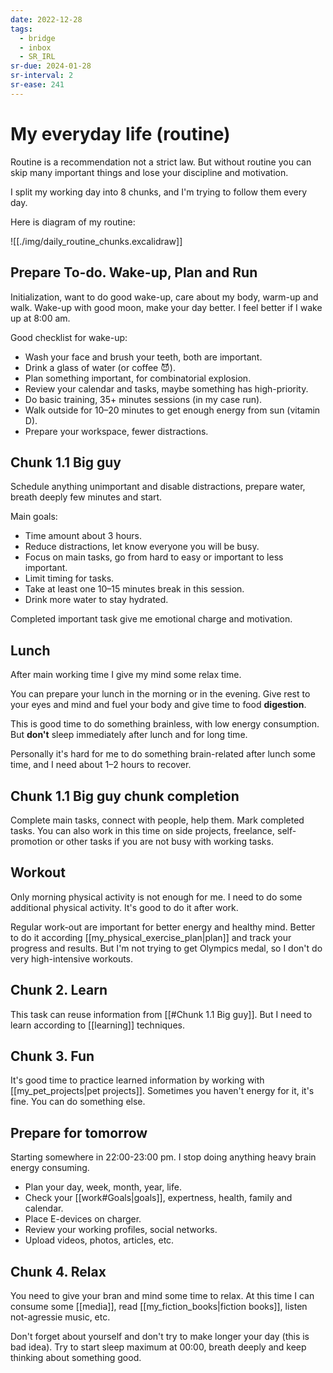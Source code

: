 ```yaml
---
date: 2022-12-28
tags:
  - bridge
  - inbox
  - SR_IRL
sr-due: 2024-01-28
sr-interval: 2
sr-ease: 241
---
```


# My everyday life (routine)

Routine is a recommendation not a strict law. But without routine you can skip
many important things and lose your discipline and motivation.

I split my working day into 8 chunks, and I'm trying to follow them every day.

Here is diagram of my routine:

![[./img/daily_routine_chunks.excalidraw]]

## Prepare To-do. Wake-up, Plan and Run

Initialization, want to do good wake-up, care about my body, warm-up and walk.
Wake-up with good moon, make your day better. I feel better if I wake up at 8:00
am.

Good checklist for wake-up:

- Wash your face and brush your teeth, both are important.
- Drink a glass of water (or coffee 😈).
- Plan something important, for combinatorial explosion.
- Review your calendar and tasks, maybe something has high-priority.
- Do basic training, 35+ minutes sessions (in my case run).
- Walk outside for 10–20 minutes to get enough energy from sun (vitamin D).
- Prepare your workspace, fewer distractions.

## Chunk 1.1 Big guy

Schedule anything unimportant and disable distractions, prepare water, breath
deeply few minutes and start.

Main goals:

- Time amount about 3 hours.
- Reduce distractions, let know everyone you will be busy.
- Focus on main tasks, go from hard to easy or important to less important.
- Limit timing for tasks.
- Take at least one 10–15 minutes break in this session.
- Drink more water to stay hydrated.

Completed important task give me emotional charge and motivation.

## Lunch

After main working time I give my mind some relax time.

You can prepare your lunch in the morning or in the evening. Give rest to your
eyes and mind and fuel your body and give time to food **digestion**.

This is good time to do something brainless, with low energy consumption. But
**don't** sleep immediately after lunch and for long time.

Personally it's hard for me to do something brain-related after lunch some time,
and I need about 1–2 hours to recover.

## Chunk 1.1 Big guy chunk completion

Complete main tasks, connect with people, help them. Mark completed tasks. You
can also work in this time on side projects, freelance, self-promotion or other
tasks if you are not busy with working tasks.

## Workout

Only morning physical activity is not enough for me. I need to do some
additional physical activity. It's good to do it after work.

Regular work-out are important for better energy and healthy mind. Better to do
it according [[my_physical_exercise_plan|plan]] and track your progress and
results. But I'm not trying to get Olympics medal, so I don't do very
high-intensive workouts.

## Chunk 2. Learn

This task can reuse information from [[#Chunk 1.1 Big guy]]. But I need to learn
according to [[learning]] techniques.

## Chunk 3. Fun

It's good time to practice learned information by working with
[[my_pet_projects|pet projects]]. Sometimes you haven't energy for it, it's
fine. You can do something else.

## Prepare for tomorrow

Starting somewhere in 22:00-23:00 pm. I stop doing anything heavy brain energy
consuming.

- Plan your day, week, month, year, life.
- Check your [[work#Goals|goals]], expertness, health, family and calendar.
- Place E-devices on charger.
- Review your working profiles, social networks.
- Upload videos, photos, articles, etc.

## Chunk 4. Relax

You need to give your bran and mind some time to relax. At this time I can
consume some [[media]], read [[my_fiction_books|fiction books]], listen
not-agressie music, etc.

Don't forget about yourself and don't try to make longer your day (this is bad
idea). Try to start sleep maximum at 00:00, breath deeply and keep thinking
about something good.
